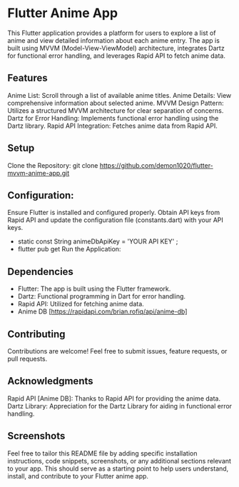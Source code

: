 # Flutter Anime App
This Flutter application provides a platform for users to explore a list of anime and view detailed information about each anime entry. The app is built using MVVM (Model-View-ViewModel) architecture, integrates Dartz for functional error handling, and leverages Rapid API to fetch anime data.

## Features
Anime List: Scroll through a list of available anime titles.
Anime Details: View comprehensive information about selected anime.
MVVM Design Pattern: Utilizes a structured MVVM architecture for clear separation of concerns.
Dartz for Error Handling: Implements functional error handling using the Dartz library.
Rapid API Integration: Fetches anime data from Rapid API.

## Setup
Clone the Repository:
git clone https://github.com/demon1020/flutter-mvvm-anime-app.git

## Configuration:
Ensure Flutter is installed and configured properly.
Obtain API keys from Rapid API and update the configuration file (constants.dart) with your API keys.

* static const String animeDbApiKey = 'YOUR API KEY' ;
* flutter pub get
Run the Application:

## Dependencies
- Flutter: The app is built using the Flutter framework.
- Dartz: Functional programming in Dart for error handling.
- Rapid API: Utilized for fetching anime data.
- Anime DB [https://rapidapi.com/brian.rofiq/api/anime-db]

## Contributing
Contributions are welcome! Feel free to submit issues, feature requests, or pull requests.

## Acknowledgments
Rapid API [Anime DB]: Thanks to Rapid API for providing the anime data.
Dartz Library: Appreciation for the Dartz Library for aiding in functional error handling.

## Screenshots



Feel free to tailor this README file by adding specific installation instructions, code snippets, screenshots, or any additional sections relevant to your app. 
This should serve as a starting point to help users understand, install, and contribute to your Flutter anime app.